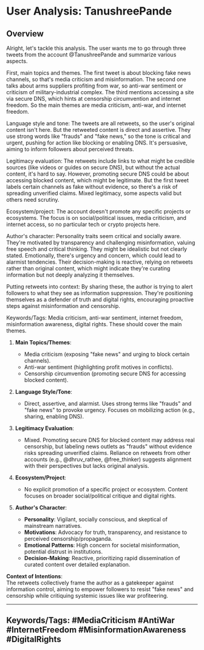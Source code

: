 # User Analysis: TanushreePande

## Overview

<think>
Alright, let's tackle this analysis. The user wants me to go through three tweets from the account @TanushreePande and summarize various aspects.

First, main topics and themes. The first tweet is about blocking fake news channels, so that's media criticism and misinformation. The second one talks about arms suppliers profiting from war, so anti-war sentiment or criticism of military-industrial complex. The third mentions accessing a site via secure DNS, which hints at censorship circumvention and internet freedom. So the main themes are media criticism, anti-war, and internet freedom.

Language style and tone: The tweets are all retweets, so the user's original content isn't here. But the retweeted content is direct and assertive. They use strong words like "frauds" and "fake news," so the tone is critical and urgent, pushing for action like blocking or enabling DNS. It's persuasive, aiming to inform followers about perceived threats.

Legitimacy evaluation: The retweets include links to what might be credible sources (like videos or guides on secure DNS), but without the actual content, it's hard to say. However, promoting secure DNS could be about accessing blocked content, which might be legitimate. But the first tweet labels certain channels as fake without evidence, so there's a risk of spreading unverified claims. Mixed legitimacy, some aspects valid but others need scrutiny.

Ecosystem/project: The account doesn't promote any specific projects or ecosystems. The focus is on social/political issues, media criticism, and internet access, so no particular tech or crypto projects here.

Author's character: Personality traits seem critical and socially aware. They're motivated by transparency and challenging misinformation, valuing free speech and critical thinking. They might be idealistic but not clearly stated. Emotionally, there's urgency and concern, which could lead to alarmist tendencies. Their decision-making is reactive, relying on retweets rather than original content, which might indicate they're curating information but not deeply analyzing it themselves.

Putting retweets into context: By sharing these, the author is trying to alert followers to what they see as information suppression. They're positioning themselves as a defender of truth and digital rights, encouraging proactive steps against misinformation and censorship.

Keywords/Tags: Media criticism, anti-war sentiment, internet freedom, misinformation awareness, digital rights. These should cover the main themes.
</think>

1. **Main Topics/Themes**:  
   - Media criticism (exposing "fake news" and urging to block certain channels).  
   - Anti-war sentiment (highlighting profit motives in conflicts).  
   - Censorship circumvention (promoting secure DNS for accessing blocked content).  

2. **Language Style/Tone**:  
   - Direct, assertive, and alarmist. Uses strong terms like "frauds" and "fake news" to provoke urgency. Focuses on mobilizing action (e.g., sharing, enabling DNS).  

3. **Legitimacy Evaluation**:  
   - Mixed. Promoting secure DNS for blocked content may address real censorship, but labeling news outlets as "frauds" without evidence risks spreading unverified claims. Reliance on retweets from other accounts (e.g., @dhruv_rathee, @free_thinker) suggests alignment with their perspectives but lacks original analysis.  

4. **Ecosystem/Project**:  
   - No explicit promotion of a specific project or ecosystem. Content focuses on broader social/political critique and digital rights.  

5. **Author's Character**:  
   - **Personality**: Vigilant, socially conscious, and skeptical of mainstream narratives.  
   - **Motivations**: Advocacy for truth, transparency, and resistance to perceived censorship/propaganda.  
   - **Emotional Patterns**: High concern for societal misinformation, potential distrust in institutions.  
   - **Decision-Making**: Reactive, prioritizing rapid dissemination of curated content over detailed explanation.  

**Context of Intentions**:  
The retweets collectively frame the author as a gatekeeper against information control, aiming to empower followers to resist "fake news" and censorship while critiquing systemic issues like war profiteering.  

---  
**Keywords/Tags**: #MediaCriticism #AntiWar #InternetFreedom #MisinformationAwareness #DigitalRights
---
